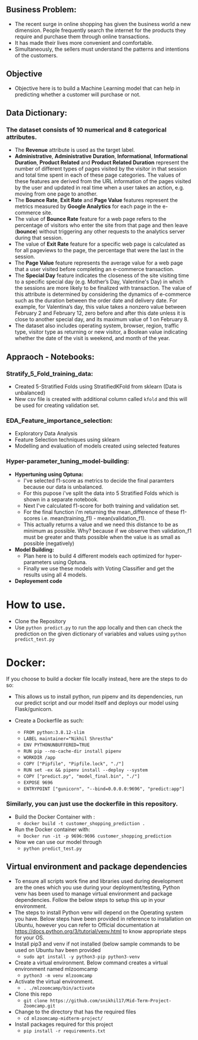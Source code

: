 ## **Business Problem:**
- The recent surge in online shopping has given the business world a new dimension. People frequently search the internet for the products they require and purchase them through online transactions. 
- It has made their lives more convenient and comfortable. 
- Simultaneously, the sellers must understand the patterns and intentions of the customers.

## **Objective**
- Objective here is to build a Machine Learning model that can help in predicting whether a customer will purchase or not.

## **Data Dictionary:**
### **The dataset consists of 10 numerical and 8 categorical attributes.** 
- The **Revenue** attribute is used as the target label. 
- **Administrative**, **Administrative Duration**, **Informational**, **Informational Duration**, **Product Related** and **Product Related Duration** represent the number of different types of pages visited by the visitor in that session and total time spent in each of these page categories. The values of these features are derived from the URL information of the pages visited by the user and updated in real time when a user takes an action, e.g. moving from one page to another. 
- The **Bounce Rate**, **Exit Rate** and **Page Value** features represent the metrics measured by **Google Analytics** for each page in the e-commerce site. 
- The value of **Bounce Rate** feature for a web page refers to the percentage of visitors who enter the site from that page and then leave (**bounce**) without triggering any other requests to the analytics server during that session. 
- The value of **Exit Rate** feature for a specific web page is calculated as for all pageviews to the page, the percentage that were the last in the session. 
- The **Page Value** feature represents the average value for a web page that a user visited before completing an e-commerce transaction. 
- The **Special Day** feature indicates the closeness of the site visiting time to a specific special day (e.g. Mother’s Day, Valentine's Day) in which the sessions are more likely to be finalized with transaction. The value of this attribute is determined by considering the dynamics of e-commerce such as the duration between the order date and delivery date. For example, for Valentina’s day, this value takes a nonzero value between February 2 and February 12, zero before and after this date unless it is close to another special day, and its maximum value of 1 on February 8. 
- The dataset also includes operating system, browser, region, traffic type, visitor type as returning or new visitor, a Boolean value indicating whether the date of the visit is weekend, and month of the year.

## Appraoch - Notebooks: 
### Stratify_5_Fold_training_data:
- Created 5-Stratified Folds using StratifiedKFold from sklearn (Data is unbalanced)
- New csv file is created with additional column called ``kfold`` and this will be used for creating validation set.

### EDA_Feature_importance_selection:
- Exploratory Data Analysis
- Feature Selection techniques using sklearn
- Modelling and evaluation of models created using selected features

### Hyper-parameter_tuning_model-building:
- **Hypertuning using Optuna:** 
  - I've selected f1-score as metrics to decide the final paramters because our data is unbalanced.
  - For this pupose i've split the data into 5 Stratified Folds which is shown in a separate notebook.
  - Next I've calculated f1-score for both training and validation set.
  - For the final function i'm returning the mean_difference of these f1-scores i.e. mean(training_f1) - mean(validation_f1).
  - This actually returns a value and we need this distance to be as minimum as possible. Why? because if we observe then validation_f1 must be greater and thats possible when the value is as small as possible (negatively)
- **Model Building:**
  - Plan here is to build 4 different models each optimized for hyper-parameters using Optuna.
  - Finally we use these models with Voting Classifier and get the results using all 4 models.
- **Deployement code**


# How to use.
- Clone the Repository
- Use ``python predict.py`` to run the app locally and then can check the prediction on the given dictionary of variables and values using ``python predict_test.py``

# Docker:
If you choose to build a docker file locally instead, here are the steps to do so:
- This allows us to install python, run pipenv and its dependencies, run our predict script and our model itself and deploys our model using Flask/gunicorn.

- Create a Dockerfile as such:
  - ``FROM python:3.8.12-slim``
  - ``LABEL maintainer="Nikhil Shrestha"``
  - ``ENV PYTHONUNBUFFERED=TRUE``
  - ``RUN pip --no-cache-dir install pipenv``
  - ``WORKDIR /app``
  - ``COPY ["Pipfile", "Pipfile.lock", "./"]``
  - ``RUN set -ex && pipenv install --deploy --system``
  - ``COPY ["predict.py", "model_final.bin", "./"]``
  - ``EXPOSE 9696``
  - ``ENTRYPOINT ["gunicorn", "--bind=0.0.0.0:9696", "predict:app"]``

### Similarly, you can just use the dockerfile in this repository.
- Build the Docker Container with :
  - ``docker build -t customer_shopping_prediction .``
- Run the Docker container with:
  - ``Docker run -it -p 9696:9696 customer_shopping_prediction``
- Now we can use our model through
  - ``python predict_test.py``
  
## Virtual environment and package dependencies
- To ensure all scripts work fine and libraries used during development are the ones which you use during your deployment/testing, Python venv has been used to manage virtual environment and package dependencies. Follow the below steps to setup this up in your environment.
- The steps to install Python venv will depend on the Operating system you have. Below steps have been provided in reference to installation on Ubuntu, however you can refer to Official documentation at https://docs.python.org/3/tutorial/venv.html to know appropriate steps for your OS.
- Install pip3 and venv if not installed (below sample commands to be used on Ubuntu hav been provided
  - ``sudo apt install -y python3-pip python3-venv``
- Create a virtual environment. Below command creates a virtual environment named mlzoomcamp
  - ``python3 -m venv mlzoomcamp``
- Activate the virtual environment.
  - ``. ./mlzoomcamp/bin/activate``
- Clone this repo
  - ``git clone https://github.com/snikhil17/Mid-Term-Project-Zoomcamp.git``
- Change to the directory that has the required files
  - ``cd mlzoomcamp-midterm-project/``
- Install packages required for this project
  - ``pip install -r requirements.txt``
